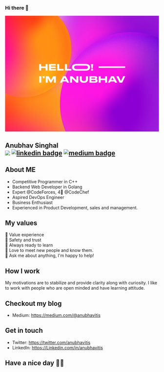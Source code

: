 ### Hi there 👋
![Cover Picture](covPict.jpeg?raw=true "Title")
## Anubhav Singhal <br>[![](https://img.shields.io/twitter/follow/anubhavitis?style=social)](https://twitter.com/intent/follow?screen_name=anubhavitis) [![linkedin badge](https://img.shields.io/badge/anubhavitis-30302f?style=flat&logo=linkedin)](https://www.linkedin.com/in/anubhavitis) [![medium badge](https://img.shields.io/badge/anubhavitis-30302f?style=flat&logo=medium)](https://medium.com/@anubhavitis)

## About ME
* Competitive Programmer in C++
* Backend Web Developer in Golang
* Expert @CodeForces, 4🌟 @CodeChef
* Aspired DevOps Engineer
* Business Enthusiast
* Experienced in Product Development, sales and management.


## My values
🌟 Value experience<br>
💖 Safety and trust<br>
🍏 Always ready to learn<br>
🙌 Love to meet new people and know them.<br>
💬 Ask me about anything, I'm happy to help! 

## How I work
My motivations are to stabilize and provide clarity along with curiosity. I like to work with people who are open minded and have learning attitude.

## Checkout my blog
- Medium: https://medium.com/@anubhavitis

## Get in touch
- Twitter: https://twitter.com/anubhavitis
- LinkedIn: https://Linkedin.com/in/anubhavitis

## Have a nice day 🌟🌟
